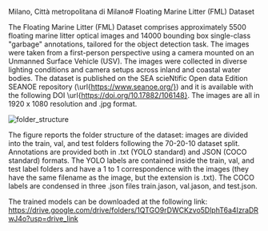 Milano, Città metropolitana di Milano# Floating Marine Litter (FML) Dataset

The Floating Marine Litter (FML) Dataset comprises approximately 5500 floating marine litter optical images and 14000 bounding box single-class "garbage" annotations, tailored for the object detection task. The images were taken from a first-person perspective using a camera mounted on an Unmanned Surface Vehicle (USV). The images were collected in diverse lighting conditions and camera setups across inland and coastal water bodies. The dataset is published on the SEA scieNtific Open data Edition SEANOE repository (\url{https://www.seanoe.org/}) and it is available with the following DOI \url{https://doi.org/10.17882/106148}. The images are all in 1920 x 1080 resolution and .jpg format.

![folder_structure](https://github.com/user-attachments/assets/6320dc76-f88c-43dc-883d-6b5710ba608a)

The figure reports the folder structure of the dataset: images are divided into the train, val, and test folders following the 70-20-10 dataset split. Annotations are provided both in .txt (YOLO standard) and JSON (COCO standard) formats. The YOLO labels are contained inside the train, val, and test label folders and have a 1 to 1 correspondence with the images (they have the same filename as the image, but the extension is .txt). The COCO labels are condensed in three .json files train.jason, val.jason, and test.json.


The trained models can be downloaded at the following link: https://drive.google.com/drive/folders/1QTGO9rDWCKzvo5DlphT6a4IzraDRwJ4o?usp=drive_link

